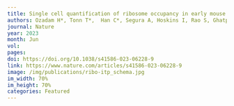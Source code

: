 ```yaml
---
title: Single cell quantification of ribosome occupancy in early mouse development 
authors: Ozadam H*, Tonn T*,  Han C*, Segura A, Hoskins I, Rao S, Ghatpande V, Tran D, Catoe D, Salit M, <b>Cenik C§</b>
journal: Nature
year: 2023
month: Jun
vol: 
pages: 
doi: https://doi.org/10.1038/s41586-023-06228-9
link: https://www.nature.com/articles/s41586-023-06228-9
image: /img/publications/ribo-itp_schema.jpg
im_width: 70%
im_height: 70%
categories: Featured
---
```

